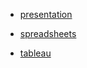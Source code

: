 - [presentation](https://docs.google.com/presentation/d/1heV36ud5PnYjzUhanXEbBwPkWUS2ouY9YVTomqIBuVE/edit?usp=sharing)

- [spreadsheets](https://docs.google.com/spreadsheets/d/1R6r0PDtb9-5HyGt0EfXeQ_70L4Me6wjvyV8-mI1-a3k/edit?usp=sharing)

- [tableau](https://public.tableau.com/views/InvestXachiveY/InvestXachiveY?:language=en-US&publish=yes&:display_count=n&:origin=viz_share_link)